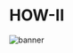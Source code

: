 # HOW-II
![banner](https://user-images.githubusercontent.com/83793424/120899095-58633e80-c604-11eb-97b3-82b94f6bfb14.png)
